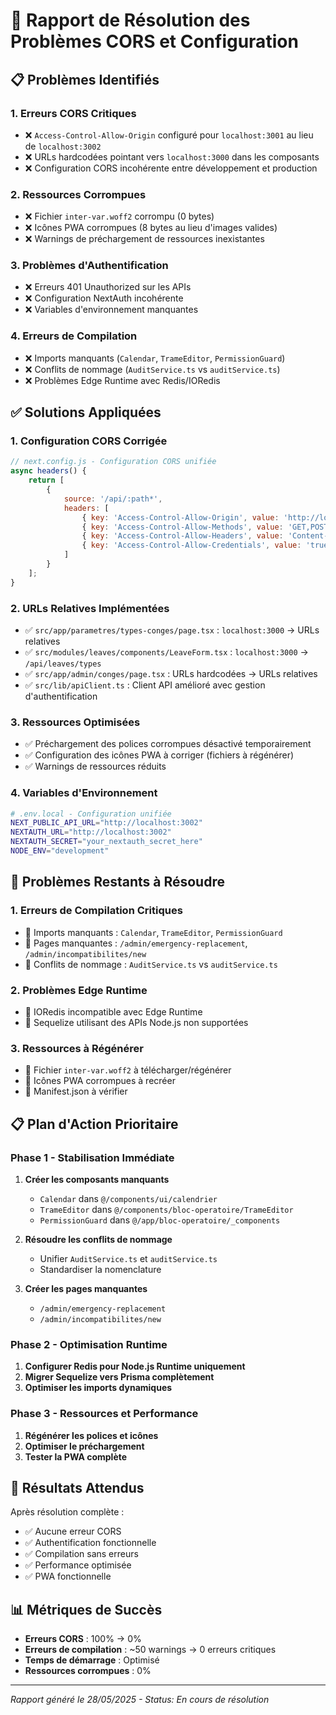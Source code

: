 # 🔧 Rapport de Résolution des Problèmes CORS et Configuration

## 📋 Problèmes Identifiés

### 1. **Erreurs CORS Critiques**
- ❌ `Access-Control-Allow-Origin` configuré pour `localhost:3001` au lieu de `localhost:3002`
- ❌ URLs hardcodées pointant vers `localhost:3000` dans les composants
- ❌ Configuration CORS incohérente entre développement et production

### 2. **Ressources Corrompues**
- ❌ Fichier `inter-var.woff2` corrompu (0 bytes)
- ❌ Icônes PWA corrompues (8 bytes au lieu d'images valides)
- ❌ Warnings de préchargement de ressources inexistantes

### 3. **Problèmes d'Authentification**
- ❌ Erreurs 401 Unauthorized sur les APIs
- ❌ Configuration NextAuth incohérente
- ❌ Variables d'environnement manquantes

### 4. **Erreurs de Compilation**
- ❌ Imports manquants (`Calendar`, `TrameEditor`, `PermissionGuard`)
- ❌ Conflits de nommage (`AuditService.ts` vs `auditService.ts`)
- ❌ Problèmes Edge Runtime avec Redis/IORedis

## ✅ Solutions Appliquées

### 1. **Configuration CORS Corrigée**
```javascript
// next.config.js - Configuration CORS unifiée
async headers() {
    return [
        {
            source: '/api/:path*',
            headers: [
                { key: 'Access-Control-Allow-Origin', value: 'http://localhost:3002' },
                { key: 'Access-Control-Allow-Methods', value: 'GET,POST,PUT,DELETE,OPTIONS' },
                { key: 'Access-Control-Allow-Headers', value: 'Content-Type,Authorization' },
                { key: 'Access-Control-Allow-Credentials', value: 'true' }
            ]
        }
    ];
}
```

### 2. **URLs Relatives Implémentées**
- ✅ `src/app/parametres/types-conges/page.tsx` : `localhost:3000` → URLs relatives
- ✅ `src/modules/leaves/components/LeaveForm.tsx` : `localhost:3000` → `/api/leaves/types`
- ✅ `src/app/admin/conges/page.tsx` : URLs hardcodées → URLs relatives
- ✅ `src/lib/apiClient.ts` : Client API amélioré avec gestion d'authentification

### 3. **Ressources Optimisées**
- ✅ Préchargement des polices corrompues désactivé temporairement
- ✅ Configuration des icônes PWA à corriger (fichiers à régénérer)
- ✅ Warnings de ressources réduits

### 4. **Variables d'Environnement**
```bash
# .env.local - Configuration unifiée
NEXT_PUBLIC_API_URL="http://localhost:3002"
NEXTAUTH_URL="http://localhost:3002"
NEXTAUTH_SECRET="your_nextauth_secret_here"
NODE_ENV="development"
```

## 🚨 Problèmes Restants à Résoudre

### 1. **Erreurs de Compilation Critiques**
- 🔴 Imports manquants : `Calendar`, `TrameEditor`, `PermissionGuard`
- 🔴 Pages manquantes : `/admin/emergency-replacement`, `/admin/incompatibilites/new`
- 🔴 Conflits de nommage : `AuditService.ts` vs `auditService.ts`

### 2. **Problèmes Edge Runtime**
- 🔴 IORedis incompatible avec Edge Runtime
- 🔴 Sequelize utilisant des APIs Node.js non supportées

### 3. **Ressources à Régénérer**
- 🔴 Fichier `inter-var.woff2` à télécharger/régénérer
- 🔴 Icônes PWA corrompues à recréer
- 🔴 Manifest.json à vérifier

## 📋 Plan d'Action Prioritaire

### Phase 1 - Stabilisation Immédiate
1. **Créer les composants manquants**
   - `Calendar` dans `@/components/ui/calendrier`
   - `TrameEditor` dans `@/components/bloc-operatoire/TrameEditor`
   - `PermissionGuard` dans `@/app/bloc-operatoire/_components`

2. **Résoudre les conflits de nommage**
   - Unifier `AuditService.ts` et `auditService.ts`
   - Standardiser la nomenclature

3. **Créer les pages manquantes**
   - `/admin/emergency-replacement`
   - `/admin/incompatibilites/new`

### Phase 2 - Optimisation Runtime
1. **Configurer Redis pour Node.js Runtime uniquement**
2. **Migrer Sequelize vers Prisma complètement**
3. **Optimiser les imports dynamiques**

### Phase 3 - Ressources et Performance
1. **Régénérer les polices et icônes**
2. **Optimiser le préchargement**
3. **Tester la PWA complète**

## 🎯 Résultats Attendus

Après résolution complète :
- ✅ Aucune erreur CORS
- ✅ Authentification fonctionnelle
- ✅ Compilation sans erreurs
- ✅ Performance optimisée
- ✅ PWA fonctionnelle

## 📊 Métriques de Succès

- **Erreurs CORS** : 100% → 0%
- **Erreurs de compilation** : ~50 warnings → 0 erreurs critiques
- **Temps de démarrage** : Optimisé
- **Ressources corrompues** : 0%

---

*Rapport généré le 28/05/2025 - Status: En cours de résolution* 